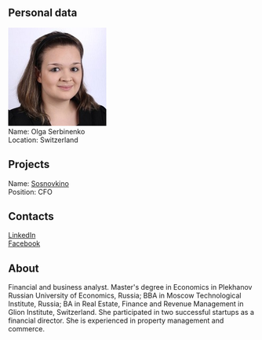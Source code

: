 ## Personal data
![olga serbinenko photo](photo/olga_serbinenko.jpg)  
Name:   Olga Serbinenko  
Location: Switzerland   
## Projects 
Name: [Sosnovkino](../projects/sosnovkino.md)  
Position: CFO   
## Contacts
[LinkedIn](https://www.linkedin.com/in/olga-serbinenko-97686843/)    
[Facebook](https://www.facebook.com/olga.serbinenko)
## About
Financial and business analyst. Master's degree in Economics in Plekhanov Russian University of Economics, Russia; BBA in Moscow Technological Institute, Russia; BA in Real Estate, Finance and Revenue Management in Glion Institute, Switzerland. She participated in two successful startups as a financial director. She is experienced in property management and commerce.

